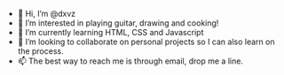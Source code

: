 - 👋 Hi, I’m @dxvz
- 👀 I’m interested in playing guitar, drawing and cooking!
- 🌱 I’m currently learning HTML, CSS and Javascript
- 💞️ I’m looking to collaborate on personal projects so I can also learn on the process.
- 📫 The best way to reach me is through email, drop me a line.

<!--- dxvz/dxvz is a ✨ special ✨ repository because its `README.md` (this file) appears on your GitHub profile. --->
